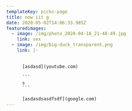 ```yaml
---
templateKey: picks-page
title: now iit g
date: 2020-05-02T14:06:33.985Z
featuredimages:
  - image: /img/photo_2020-04-18_21-48-49.jpg
    link: sex
  - image: /img/big-duck_transparent.png
    link: |-
      

      [asdasd](youtube.com)

      ```
      s
      ```

      [asdasdsasdfsdf](google.com)
---
```

